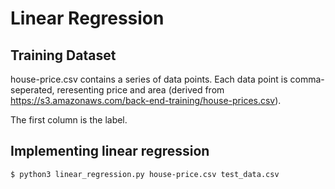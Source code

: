 # Linear Regression

## Training Dataset

house-price.csv contains a series of data points. Each data point is comma-seperated, reresenting price and area (derived from https://s3.amazonaws.com/back-end-training/house-prices.csv).

The first column is the label.

## Implementing linear regression

```bash
$ python3 linear_regression.py house-price.csv test_data.csv
```
